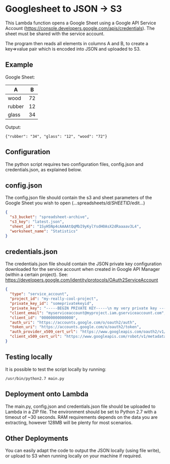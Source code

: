 Googlesheet to JSON -> S3
=========================

This Lambda function opens a Google Sheet using a Google API Service
Account (https://console.developers.google.com/apis/credentials). The
sheet must be shared with the service account.

The program then reads all elements in columns A and B, to create a 
key=>value pair which is encoded into JSON and uploaded to S3.

Example
-------

Google Sheet:

A | B
------ | ------
wood | 72
rubber | 12
glass | 34


Output:

    {"rubber": "34", "glass": "12", "wood": "72"}


Configuration
-------------
The python script requires two configuration files, config.json and 
credentials.json, as explained below.

config.json
-----------
The config.json file should contain the s3 and sheet parameters of
the Google Sheet you wish to open (...spreadsheets/d/_SHEETID_/edit...)
~~~json
{
  "s3_bucket": "spreadsheet-archive",
  "s3_key": "latest.json",
  "sheet_id": "1SyH5Np4cAAAAtQqMbI9yKylYsdH0AsX2dRaaaav3L4",
  "worksheet_name": "Statistics"
}
~~~

credentials.json
----------------
The credentials.json file should contain the JSON private key 
configuration downloaded for the service account when created in 
Google API Manager (within a certain project). 
See: https://developers.google.com/identity/protocols/OAuth2ServiceAccount
~~~json
{
  "type": "service_account",
  "project_id": "my-really-cool-project",
  "private_key_id": "someprivatekeyid",
  "private_key": "-----BEGIN PRIVATE KEY-----\n my very private key -----END PRIVATE KEY-----\n",
  "client_email": "myserviceaccount@myproject.iam.gserviceaccount.com",
  "client_id": "00000000000000",
  "auth_uri": "https://accounts.google.com/o/oauth2/auth",
  "token_uri": "https://accounts.google.com/o/oauth2/token",
  "auth_provider_x509_cert_url": "https://www.googleapis.com/oauth2/v1/certs",
  "client_x509_cert_url": "https://www.googleapis.com/robot/v1/metadata/x509/lambda%40ft-security-issue-monitor.iam.gserviceaccount.com"
}
~~~


Testing locally
---------------
It is possible to test the script locally by running:
   
    /usr/bin/python2.7 main.py

Deployment onto Lambda
----------------------
The main.py, config.json and credentials.json file should be uploaded
to Lambda in a ZIP file. The environment should be set to Python 2.7 
with a timeout of ~30 seconds. RAM requirements depends on the data 
you are extracting, however 128MB will be plenty for most scenarios.

Other Deployments
-----------------
You can easily adapt the code to output the JSON locally (using file 
write), or upload to S3 when running locally on your machine if required.
